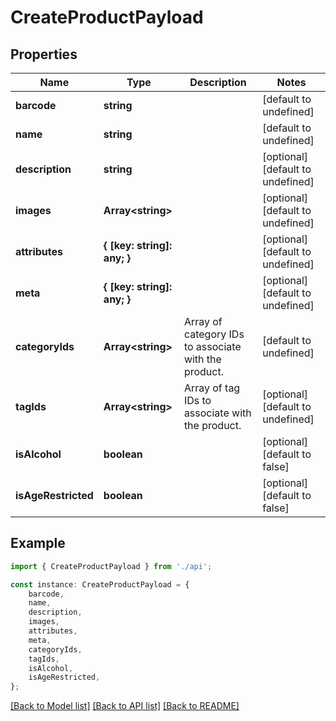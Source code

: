# CreateProductPayload


## Properties

Name | Type | Description | Notes
------------ | ------------- | ------------- | -------------
**barcode** | **string** |  | [default to undefined]
**name** | **string** |  | [default to undefined]
**description** | **string** |  | [optional] [default to undefined]
**images** | **Array&lt;string&gt;** |  | [optional] [default to undefined]
**attributes** | **{ [key: string]: any; }** |  | [optional] [default to undefined]
**meta** | **{ [key: string]: any; }** |  | [optional] [default to undefined]
**categoryIds** | **Array&lt;string&gt;** | Array of category IDs to associate with the product. | [default to undefined]
**tagIds** | **Array&lt;string&gt;** | Array of tag IDs to associate with the product. | [optional] [default to undefined]
**isAlcohol** | **boolean** |  | [optional] [default to false]
**isAgeRestricted** | **boolean** |  | [optional] [default to false]

## Example

```typescript
import { CreateProductPayload } from './api';

const instance: CreateProductPayload = {
    barcode,
    name,
    description,
    images,
    attributes,
    meta,
    categoryIds,
    tagIds,
    isAlcohol,
    isAgeRestricted,
};
```

[[Back to Model list]](../README.md#documentation-for-models) [[Back to API list]](../README.md#documentation-for-api-endpoints) [[Back to README]](../README.md)
